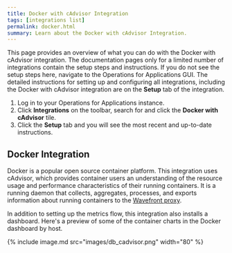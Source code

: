 ```yaml
---
title: Docker with cAdvisor Integration
tags: [integrations list]
permalink: docker.html
summary: Learn about the Docker with cAdvisor Integration.
---
```


This page provides an overview of what you can do with the Docker with cAdvisor integration. The documentation pages only for a limited number of integrations contain the setup steps and instructions. If you do not see the setup steps here, navigate to the Operations for Applications GUI. The detailed instructions for setting up and configuring all integrations, including the Docker with cAdvisor integration are on the **Setup** tab of the integration.

1. Log in to your Operations for Applications instance. 
2. Click **Integrations** on the toolbar, search for and click the **Docker with cAdvisor** tile. 
3. Click the **Setup** tab and you will see the most recent and up-to-date instructions.

## Docker Integration

Docker is a popular open source container platform. This integration uses cAdvisor, which provides container users an understanding of the resource usage and performance characteristics of their running containers. It is a running daemon that collects, aggregates, processes, and exports information about running containers to the [Wavefront proxy](https://docs.wavefront.com/proxies.html).

In addition to setting up the metrics flow, this integration also installs a dashboard. Here's a preview of some of the container charts in the Docker dashboard by host.

{% include image.md src="images/db_cadvisor.png" width="80" %}




